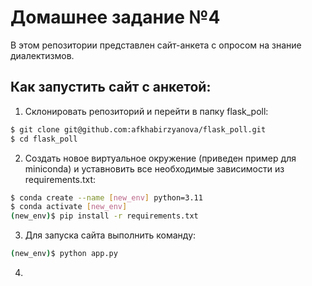 # Домашнее задание №4 

В этом репозитории представлен сайт-анкета с опросом на знание диалектизмов.

## Как запустить сайт с анкетой:

1. Склонировать репозиторий и перейти в папку flask_poll:

```bash
$ git clone git@github.com:afkhabirzyanova/flask_poll.git
$ cd flask_poll
```

2. Создать новое виртуальное окружение (приведен пример для miniconda) и уставновить все необходимые зависимости из requirements.txt:
```bash
$ conda create --name [new_env] python=3.11
$ conda activate [new_env]
(new_env)$ pip install -r requirements.txt
```

3. Для запуска сайта выполнить команду:
```bash
(new_env)$ python app.py
```

4. 
